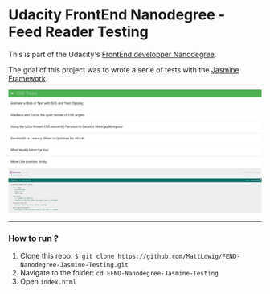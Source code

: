 # Udacity FrontEnd Nanodegree - Feed Reader Testing

This is part of the Udacity's [FrontEnd developper Nanodegree](https://www.udacity.com/course/front-end-web-developer-nanodegree--nd001).

The goal of this project was to wrote a serie of tests with the [Jasmine Framework](https://jasmine.github.io/).

![Jasmine](jasmine.png)

---
### How to run ?

1. Clone this repo: `$ git clone https://github.com/MattLdwig/FEND-Nanodegree-Jasmine-Testing.git`
2. Navigate to the folder: `cd FEND-Nanodegree-Jasmine-Testing`
2. Open `index.html`



